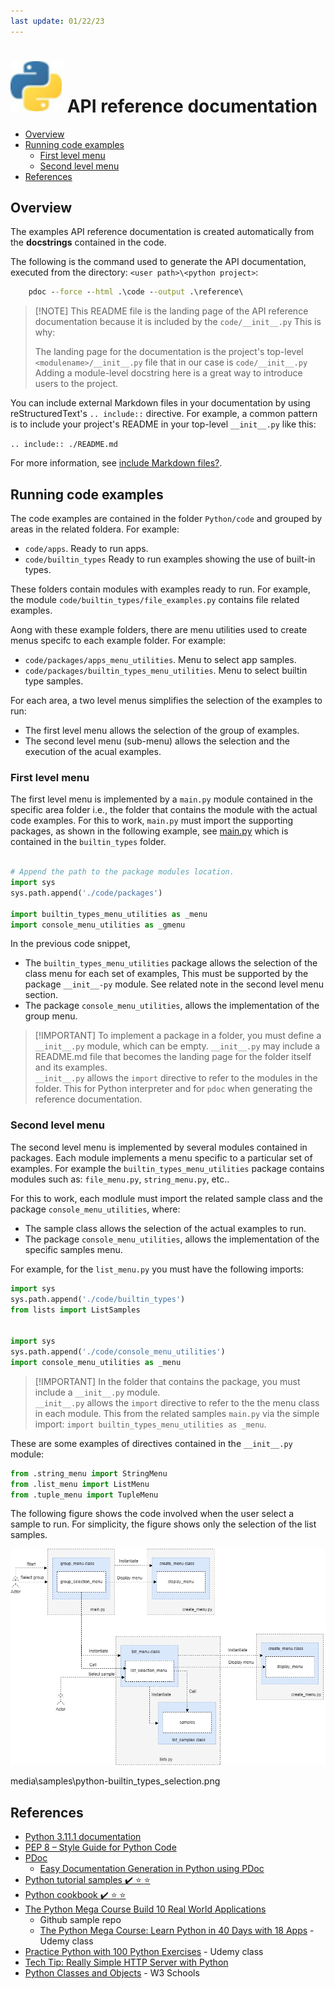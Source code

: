 ```yaml
---
last update: 01/22/23
---
```


# ![python-icon](../media/icons/python-icon.svg) API reference documentation

- [Overview](#overview)
- [Running code examples](#running-code-examples)
  - [First level menu](#first-level-menu)
  - [Second level menu](#second-level-menu)
- [References](#references)

## Overview

The examples API reference documentation is created automatically from the
**docstrings** contained in the code.  

The following is the command used to generate the API documentation, executed
from the directory: `<user path>\<python project>`:

```cmd
    pdoc --force --html .\code --output .\reference\
```

> [!NOTE] This README file is the landing page of the API reference
documentation because it is included by the `code/__init__.py` This is why:
>
> The landing page for the documentation is the project's top-level
> `<modulename>/__init__.py` file that in our case is `code/__init__.py` Adding
> a module-level docstring here is a great way to introduce users to the
> project. 

You can include external Markdown files in your documentation by using
reStructuredText's `.. include::` directive. For example, a common pattern is to
include your project's README in your top-level `__init__.py` like this:

`.. include:: ./README.md`

For more information, see [include Markdown
files?](https://pdoc.dev/docs/pdoc.html#include-markdown-files).

## Running code examples

The code examples are contained in the folder `Python/code` and grouped by areas
in the related foldera. For example:

- `code/apps`. Ready to run apps.
- `code/builtin_types` Ready to run examples showing the use of built-in types. 

These folders contain modules with examples ready to run. For example, the
module `code/builtin_types/file_examples.py` contains file related examples. 

Aong with these example folders, there are menu utilities used to create menus
specifc to each example folder. For example:

- `code/packages/apps_menu_utilities`. Menu to select app samples.
- `code/packages/builtin_types_menu_utilities`. Menu to select builtin type samples. 

For each area, a two level menus simplifies the selection of the examples to
run:

- The first level menu allows the selection of the group of examples.
- The second level menu (sub-menu) allows the selection and the execution of the
  acual examples.

### First level menu

The first level menu is implemented by a `main.py` module contained in the
specific area folder i.e., the folder that contains the module with the actual
code examples. For this to work, `main.py` must import the supporting packages,
as shown in the following example, see [main.py](./builtin_types/main.py) which
is contained in the `builtin_types` folder. 

```python

# Append the path to the package modules location.  
import sys
sys.path.append('./code/packages') 

import builtin_types_menu_utilities as _menu  
import console_menu_utilities as _gmenu   

```

In the previous code snippet, 

- The `builtin_types_menu_utilities` package allows the selection of the class
menu for each set of examples, This must be supported by the package
`__init__-py` module. See related note in the second level menu section.  
- The package `console_menu_utilities`, allows the implementation of the group menu.
  

> [!IMPORTANT] To implement a package in a folder, you must define a
`__init__.py` module, which can be empty. `__init__.py` may include a README.md
> file that becomes the landing page for the folder itself and its examples.  
> `__init__.py` allows the `import` directive to refer to the modules in the
> folder. This for Python interpreter and for `pdoc` when generating the
> reference documentation. 
>

### Second level menu

The second level menu is implemented by several modules contained in packages.
Each module implements a menu specific to a particular set of examples.
For example the `builtin_types_menu_utilities` package contains modules such as:
`file_menu.py`, `string_menu.py`, etc..

For this to work, each modlule must import the related sample class and the
package `console_menu_utilities`, where:

- The sample class allows the selection of the actual examples to run.
- The package `console_menu_utilities`, allows the implementation of the
  specific samples menu.

For example, for the `list_menu.py` you must have the following imports:

```python
import sys
sys.path.append('./code/builtin_types')
from lists import ListSamples


import sys
sys.path.append('./code/console_menu_utilities')
import console_menu_utilities as _menu   

```

> [!IMPORTANT] In the folder that contains the package, you must include a
> `__init__.py` module.  
> `__init__.py` allows the `import` directive to refer to the the menu
> class in each module. This from the related samples `main.py` via the simple import:
> `import builtin_types_menu_utilities as _menu`.   

These are some examples of directives contained in the `__init__.py` module:

```python
from .string_menu import StringMenu
from .list_menu import ListMenu
from .tuple_menu import TupleMenu
```

The following figure shows the code involved when the user select a sample to run. 
For simplicity, the figure shows only the selection of the list samples.

![builtin types selection](../media/samples/python-builtin_types_selection.png)

media\samples\python-builtin_types_selection.png

## References

- [Python 3.11.1 documentation](https://docs.python.org/3/)
- [PEP 8 – Style Guide for Python Code](https://peps.python.org/pep-0008/)
- [PDoc](https://pdoc.dev/docs/pdoc.html)
  - [Easy Documentation Generation in Python using
    PDoc](https://medium.com/cemac/simple-documentation-generation-in-python-using-pdoc-16fb86eb5cd5)
- [Python tutorial samples :heavy_check_mark: :star:
  :star:](https://www.iditect.com/guide/python/index.html) 
- [Python cookbook :heavy_check_mark: :star:
  :star:](https://d.cxcore.net/Python/Python_Cookbook_3rd_Edition.pdf) 
- [The Python Mega Course Build 10 Real World
  Applications](https://github.com/JayabharathP/The-Python-Mega-Course-Build-10-Real-World-Applications-#readme)
  - Github sample repo
  - [The Python Mega Course: Learn Python in 40 Days with 18
    Apps](https://www.udemy.com/course/the-python-mega-course/) - Udemy class
- [Practice Python with 100 Python
  Exercises](https://www.udemy.com/course/python-video-workbook/) - Udemy class
- [Tech Tip: Really Simple HTTP Server with
  Python](https://www.linuxjournal.com/content/tech-tip-really-simple-http-server-python)
- [Python Classes and
  Objects](https://www.w3schools.com/python/python_classes.asp) - W3 Schools
  
